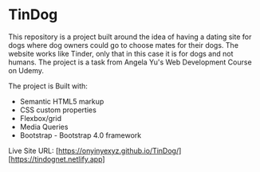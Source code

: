 # TinDog
This repository is a project built around the idea of having a dating site for dogs where dog owners could go to choose mates for their dogs. The website works like Tinder, only that in this case it is for dogs and not humans. The project is a task from Angela Yu's Web Development Course on Udemy.

The project is Built with:
* Semantic HTML5 markup
* CSS custom properties
* Flexbox/grid
* Media Queries
* Bootstrap - Bootstrap 4.0 framework

Live Site URL: [https://onyinyexyz.github.io/TinDog/] 
[https://tindognet.netlify.app]
